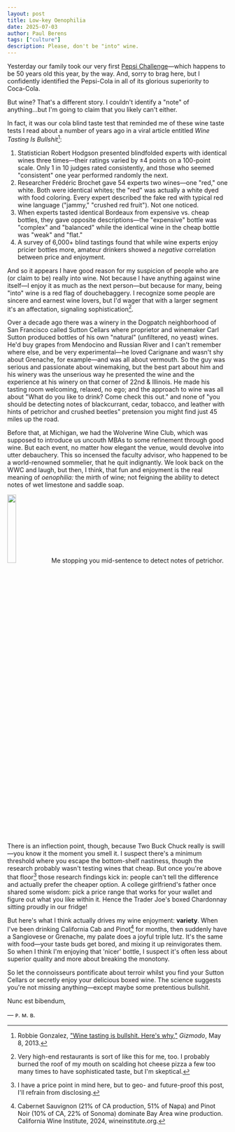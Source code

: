 ```yaml
---
layout: post
title: Low-key Oenophilia
date: 2025-07-03
author:	Paul Berens
tags: ["culture"]
description: Please, don't be "into" wine.
---
```

Yesterday our family took our very first [Pepsi Challenge](https://en.wikipedia.org/wiki/Pepsi_Challenge)—which happens to be 50 years old this year, by the way. And, sorry to brag here, but I confidently identified the Pepsi-Cola in all of its glorious superiority to Coca-Cola.

But wine? That's a different story. I couldn't identify a "note" of anything...but I'm going to claim that you likely can't either.

In fact, it was our cola blind taste test that reminded me of these wine taste tests I read about a number of years ago in a viral article entitled *Wine Tasting Is Bullshit*[^1]:
1. Statistician Robert Hodgson presented blindfolded experts with identical wines three times—their ratings varied by ±4 points on a 100-point scale. Only 1 in 10 judges rated consistently, and those who seemed "consistent" one year performed randomly the next.
2. Researcher Frédéric Brochet gave 54 experts two wines—one "red," one white. Both were identical whites; the "red" was actually a white dyed with food coloring. Every expert described the fake red with typical red wine language ("jammy," "crushed red fruit"). Not one noticed.
3. When experts tasted identical Bordeaux from expensive vs. cheap bottles, they gave opposite descriptions—the "expensive" bottle was "complex" and "balanced" while the identical wine in the cheap bottle was "weak" and "flat."
4. A survey of 6,000+ blind tastings found that while wine experts enjoy pricier bottles more, amateur drinkers showed a *negative* correlation between price and enjoyment.

[^1]: Robbie Gonzalez, ["Wine tasting is bullshit. Here's why,"](https://gizmodo.com/wine-tasting-is-bullshit-heres-why-496098276) *Gizmodo*, May 8, 2013.

And so it appears I have good reason for my suspicion of people who are (or claim to be) really into wine. Not because I have anything against wine itself—I enjoy it as much as the next person—but because for many, being "into" wine is a red flag of douchebaggery. I recognize some people are sincere and earnest wine lovers, but I'd wager that with a larger segment it's an affectation, signaling sophistication[^2].

[^2]:Very high-end restaurants is sort of like this for me, too. I probably burned the roof of my mouth on scalding hot cheese pizza a few too many times to have sophisticated taste, but I'm skeptical.

Over a decade ago there was a winery in the Dogpatch neighborhood of San Francisco called Sutton Cellars where proprietor and winemaker Carl Sutton produced bottles of his own "natural" (unfiltered, no yeast) wines. He'd buy grapes from Mendocino and Russian River and I can't remember where else, and be very experimental—he loved Carignane and wasn't shy about Grenache, for example—and was all about vermouth. So the guy was serious and passionate about winemaking, but the best part about him and his winery was the unserious way he presented the wine and the experience at his winery on that corner of 22nd & Illinois. He made his tasting room welcoming, relaxed, no ego; and the approach to wine was all about "What do you like to drink? Come check this out." and none of "you should be detecting notes of blackcurrant, cedar, tobacco, and leather with hints of petrichor and crushed beetles" pretension you might find just 45 miles up the road.

Before that, at Michigan, we had the Wolverine Wine Club, which was supposed to introduce us uncouth MBAs to some refinement through good wine. But each event, no matter how elegant the venue, would devolve into utter debauchery. This so incensed the faculty advisor, who happened to be a world-renowned sommelier, that he quit indignantly. We look back on the WWC and laugh, but then, I think, that fun and enjoyment is the real meaning of *oenophilia:* the mirth of wine; not feigning the ability to detect notes of wet limestone and saddle soap.

<p><img src="https://upload.wikimedia.org/wikipedia/commons/thumb/0/07/Smelling_the_wine.jpg/960px-Smelling_the_wine.jpg" width="20%"><span class="muted small">Me stopping you mid-sentence to detect notes of petrichor.</span></p>

There is an inflection point, though, because Two Buck Chuck really is swill—you know it the moment you smell it. I suspect there's a minimum threshold where you escape the bottom-shelf nastiness, though the research probably wasn't testing wines that cheap. But once you're above that floor[^3] those research findings kick in: people can't tell the difference and actually prefer the cheaper option. A college girlfriend's father once shared some wisdom: pick a price range that works for your wallet and figure out what you like within it. Hence the Trader Joe's boxed Chardonnay sitting proudly in our fridge!

[^3]: I have a price point in mind here, but to geo- and future-proof this post, I'll refrain from disclosing.

But here's what I think actually drives my wine enjoyment: **variety**. When I've been drinking California Cab and Pinot[^4] for months, then suddenly have a Sangiovese or Grenache, my palate does a joyful triple lutz. It's the same with food—your taste buds get bored, and mixing it up reinvigorates them. So when I think I'm enjoying that 'nicer' bottle, I suspect it's often less about superior quality and more about breaking the monotony.

[^4]: Cabernet Sauvignon (21% of CA production, 51% of Napa) and Pinot Noir (10% of CA, 22% of Sonoma) dominate Bay Area wine production. California Wine Institute, 2024, wineinstitute.org.

So let the connoisseurs pontificate about terroir whilst you find your Sutton Cellars or secretly enjoy your delicious boxed wine. The science suggests you're not missing anything—except maybe some pretentious bullshit.

Nunc est bibendum,

— ᴘ. ᴍ. ʙ.